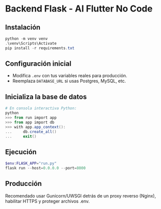 # Backend Flask - AI Flutter No Code

## Instalación

```powershell
python -m venv venv
.\venv\Scripts\Activate
pip install -r requirements.txt
```

## Configuración inicial

- Modifica `.env` con tus variables reales para producción.
- Reemplaza `DATABASE_URL` si usas Postgres, MySQL, etc.

## Inicializa la base de datos

```powershell
# En consola interactiva Python:
python
>>> from run import app
>>> from app import db
>>> with app.app_context():
...     db.create_all()
...     exit()
```

## Ejecución

```powershell
$env:FLASK_APP="run.py"
flask run --host=0.0.0.0 --port=8000
```

## Producción

Recomendado usar Gunicorn/UWSGI detrás de un proxy reverso (Nginx), habilitar HTTPS y proteger archivos .env.